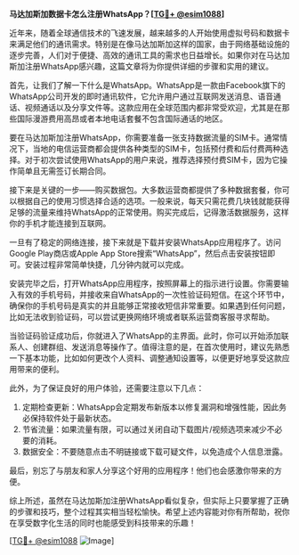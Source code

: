 **马达加斯加数据卡怎么注册WhatsApp？[[TG💪+ @esim1088](https://t.me/s/esim1088)]**

近年来，随着全球通信技术的飞速发展，越来越多的人开始使用虚拟号码和数据卡来满足他们的通讯需求。特别是在像马达加斯加这样的国家，由于网络基础设施的逐步完善，人们对于便捷、高效的通讯工具的需求也日益增长。如果你对在马达加斯加注册WhatsApp感兴趣，这篇文章将为你提供详细的步骤和实用的建议。

首先，让我们了解一下什么是WhatsApp。WhatsApp是一款由Facebook旗下的WhatsApp公司开发的即时通讯软件，它允许用户通过互联网发送消息、语音通话、视频通话以及分享文件等。这款应用在全球范围内都非常受欢迎，尤其是在那些国际漫游费用高昂或者本地电话套餐不包含国际通话的地区。

要在马达加斯加注册WhatsApp，你需要准备一张支持数据流量的SIM卡。通常情况下，当地的电信运营商都会提供各种类型的SIM卡，包括预付费和后付费两种选择。对于初次尝试使用WhatsApp的用户来说，推荐选择预付费SIM卡，因为它操作简单且无需签订长期合同。

接下来是关键的一步——购买数据包。大多数运营商都提供了多种数据套餐，你可以根据自己的使用习惯选择合适的选项。一般来说，每天只需花费几块钱就能获得足够的流量来维持WhatsApp的正常使用。购买完成后，记得激活数据服务，这样你的手机才能连接到互联网。

一旦有了稳定的网络连接，接下来就是下载并安装WhatsApp应用程序了。访问Google Play商店或Apple App Store搜索“WhatsApp”，然后点击安装按钮即可。安装过程非常简单快捷，几分钟内就可以完成。

安装完毕之后，打开WhatsApp应用程序，按照屏幕上的指示进行设置。你需要输入有效的手机号码，并接收来自WhatsApp的一次性验证码短信。在这个环节中，确保你的手机号码是真实的并且能够正常接收短信非常重要。如果遇到任何问题，比如无法收到验证码，可以尝试更换网络环境或者联系运营商客服寻求帮助。

当验证码验证成功后，你就进入了WhatsApp的主界面。此时，你可以开始添加联系人、创建群组、发送消息等操作了。值得注意的是，在首次使用时，建议先熟悉一下基本功能，比如如何更改个人资料、调整通知设置等，以便更好地享受这款应用带来的便利。

此外，为了保证良好的用户体验，还需要注意以下几点：
1. 定期检查更新：WhatsApp会定期发布新版本以修复漏洞和增强性能，因此务必保持软件处于最新状态。
2. 节省流量：如果流量有限，可以通过关闭自动下载图片/视频选项来减少不必要的消耗。
3. 数据安全：不要随意点击不明链接或下载可疑文件，以免造成个人信息泄露。

最后，别忘了与朋友和家人分享这个好用的应用程序！他们也会感激你带来的方便。

综上所述，虽然在马达加斯加注册WhatsApp看似复杂，但实际上只要掌握了正确的步骤和技巧，整个过程其实相当轻松愉快。希望上述内容能对你有所帮助，祝你在享受数字化生活的同时也能感受到科技带来的乐趣！

[[TG💪+ @esim1088](https://t.me/s/esim1088) ![Image](https://i.postimg.cc/4NQfJmqS/Snipaste-2025-05-13-00-14-12.png)]